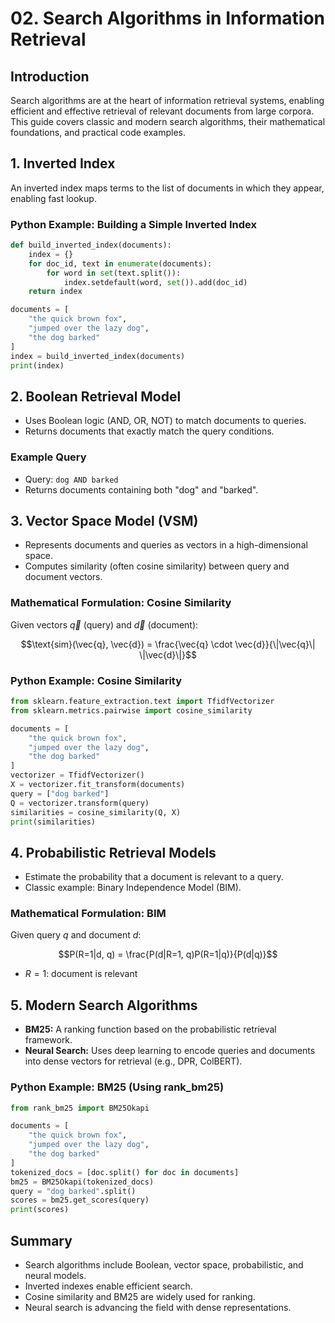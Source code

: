 # 02. Search Algorithms in Information Retrieval

## Introduction

Search algorithms are at the heart of information retrieval systems, enabling efficient and effective retrieval of relevant documents from large corpora. This guide covers classic and modern search algorithms, their mathematical foundations, and practical code examples.

## 1. Inverted Index

An inverted index maps terms to the list of documents in which they appear, enabling fast lookup.

### Python Example: Building a Simple Inverted Index
```python
def build_inverted_index(documents):
    index = {}
    for doc_id, text in enumerate(documents):
        for word in set(text.split()):
            index.setdefault(word, set()).add(doc_id)
    return index

documents = [
    "the quick brown fox",
    "jumped over the lazy dog",
    "the dog barked"
]
index = build_inverted_index(documents)
print(index)
```

## 2. Boolean Retrieval Model

- Uses Boolean logic (AND, OR, NOT) to match documents to queries.
- Returns documents that exactly match the query conditions.

### Example Query
- Query: `dog AND barked`
- Returns documents containing both "dog" and "barked".

## 3. Vector Space Model (VSM)

- Represents documents and queries as vectors in a high-dimensional space.
- Computes similarity (often cosine similarity) between query and document vectors.

### Mathematical Formulation: Cosine Similarity

Given vectors $`\vec{q}`$ (query) and $`\vec{d}`$ (document):

```math
\text{sim}(\vec{q}, \vec{d}) = \frac{\vec{q} \cdot \vec{d}}{\|\vec{q}\| \|\vec{d}\|}
```

### Python Example: Cosine Similarity
```python
from sklearn.feature_extraction.text import TfidfVectorizer
from sklearn.metrics.pairwise import cosine_similarity

documents = [
    "the quick brown fox",
    "jumped over the lazy dog",
    "the dog barked"
]
vectorizer = TfidfVectorizer()
X = vectorizer.fit_transform(documents)
query = ["dog barked"]
Q = vectorizer.transform(query)
similarities = cosine_similarity(Q, X)
print(similarities)
```

## 4. Probabilistic Retrieval Models

- Estimate the probability that a document is relevant to a query.
- Classic example: Binary Independence Model (BIM).

### Mathematical Formulation: BIM

Given query $`q`$ and document $`d`$:

```math
P(R=1|d, q) = \frac{P(d|R=1, q)P(R=1|q)}{P(d|q)}
```

- $`R=1`$: document is relevant

## 5. Modern Search Algorithms

- **BM25:** A ranking function based on the probabilistic retrieval framework.
- **Neural Search:** Uses deep learning to encode queries and documents into dense vectors for retrieval (e.g., DPR, ColBERT).

### Python Example: BM25 (Using rank_bm25)
```python
from rank_bm25 import BM25Okapi

documents = [
    "the quick brown fox",
    "jumped over the lazy dog",
    "the dog barked"
]
tokenized_docs = [doc.split() for doc in documents]
bm25 = BM25Okapi(tokenized_docs)
query = "dog barked".split()
scores = bm25.get_scores(query)
print(scores)
```

## Summary
- Search algorithms include Boolean, vector space, probabilistic, and neural models.
- Inverted indexes enable efficient search.
- Cosine similarity and BM25 are widely used for ranking.
- Neural search is advancing the field with dense representations. 